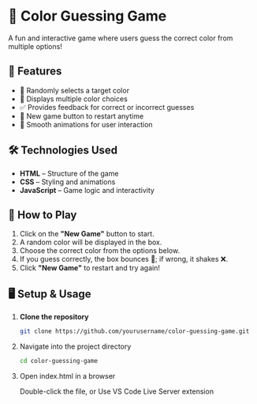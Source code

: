 # 🎨 Color Guessing Game

A fun and interactive game where users guess the correct color from multiple options!  

## 📌 Features
- 🎲 Randomly selects a target color
- 🔘 Displays multiple color choices
- ✅ Provides feedback for correct or incorrect guesses
- 🔄 New game button to restart anytime
- 🎨 Smooth animations for user interaction

## 🛠️ Technologies Used
- **HTML** – Structure of the game  
- **CSS** – Styling and animations  
- **JavaScript** – Game logic and interactivity  

## 🚀 How to Play
1. Click on the **"New Game"** button to start.  
2. A random color will be displayed in the box.  
3. Choose the correct color from the options below.  
4. If you guess correctly, the box bounces 🎉; if wrong, it shakes ❌.  
5. Click **"New Game"** to restart and try again!  

## 🖥️ Setup & Usage
1. **Clone the repository**  
   ```bash
   git clone https://github.com/yourusername/color-guessing-game.git

2. Navigate into the project directory
   ```bash
   cd color-guessing-game
   
3. Open index.html in a browser

    Double-click the file, or
    Use VS Code Live Server extension